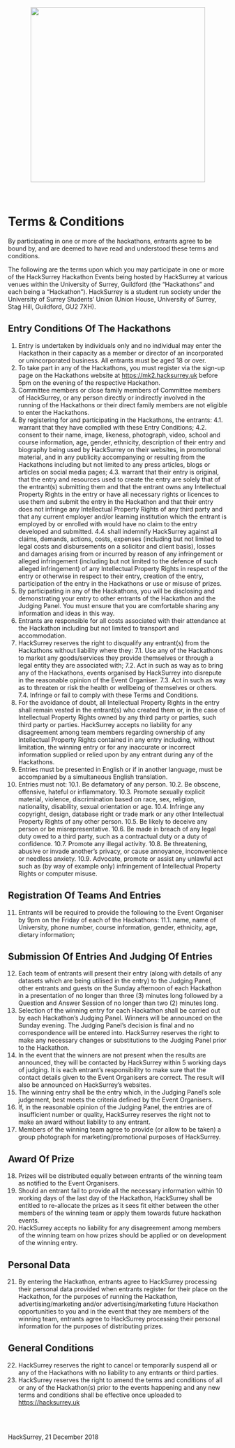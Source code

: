 <img style="display: block; width: 400px; margin: 0 auto;" src="https://raw.githubusercontent.com/hacksurrey/hacksurrey/master/resources/logo.svg?sanitize=true">
<br><br>

# Terms & Conditions
By participating in one or more of the hackathons, entrants agree to be bound by, and are deemed to have read and understood these terms and conditions.

The following are the terms upon which you may participate in one or more of the HackSurrey Hackathon Events being hosted by HackSurrey at various venues within the University of Surrey, Guildford (the “Hackathons” and each being a “Hackathon”). HackSurrey is a student run society under the University of Surrey Students’ Union (Union House, University of Surrey, Stag Hill, Guildford, GU2 7XH).

## Entry Conditions Of The Hackathons
1. Entry is undertaken by individuals only and no individual may enter the Hackathon in their capacity as a member or director of an incorporated or unincorporated business. All entrants must be aged 18 or over.
2. To take part in any of the Hackathons, you must register via the sign-up page on the Hackathons website at https://mk2.hacksurrey.uk before 5pm on the evening of the respective Hackathon.
3. Committee members or close family members of Committee members of HackSurrey, or any person directly or indirectly involved in the running of the Hackathons or their direct family members are not eligible to enter the Hackathons.
4. By registering for and participating in the Hackathons, the entrants:
4.1. warrant that they have complied with these Entry Conditions;
4.2. consent to their name, image, likeness, photograph, video, school and course information, age, gender, ethnicity, description of their entry and biography being used by HackSurrey on their websites, in promotional material, and in any publicity accompanying or resulting from the Hackathons including but not limited to any press articles, blogs or articles on social media pages;
4.3. warrant that their entry is original, that the entry and resources used to create the entry are solely that of the entrant(s) submitting them and that the entrant owns any Intellectual Property Rights in the entry or have all necessary rights or licences to use them and submit the entry in the Hackathon and that their entry does not infringe any Intellectual Property Rights of any third party and that any current employer and/or learning institution which the entrant is employed by or enrolled with would have no claim to the entry developed and submitted.
4.4. shall indemnify HackSurrey against all claims, demands, actions, costs, expenses (including but not limited to legal costs and disbursements on a solicitor and client basis), losses and damages arising from or incurred by reason of any infringement or alleged infringement (including but not limited to the defence of such alleged infringement) of any Intellectual Property Rights in respect of the entry or otherwise in respect to their entry, creation of the entry, participation of the entry in the Hackathons or use or misuse of prizes.
5. By participating in any of the Hackathons, you will be disclosing and demonstrating your entry to other entrants of the Hackathon and the Judging Panel. You must ensure that you are comfortable sharing any information and ideas in this way.
6. Entrants are responsible for all costs associated with their attendance at the Hackathon including but not limited to transport and accommodation.
7. HackSurrey reserves the right to disqualify any entrant(s) from the Hackathons without liability where they:
7.1. Use any of the Hackathons to market any goods/services they provide themselves or through a legal entity they are associated with;
7.2. Act in such as way as to bring any of the Hackathons, events organised by HackSurrey into disrepute in the reasonable opinion of the Event Organiser.
7.3. Act in such as way as to threaten or risk the health or wellbeing of themselves or others.
7.4. Infringe or fail to comply with these Terms and Conditions.
8. For the avoidance of doubt, all Intellectual Property Rights in the entry shall remain vested in the entrant(s) who created them or, in the case of Intellectual Property Rights owned by any third party or parties, such third party or parties. HackSurrey accepts no liability for any disagreement among team members regarding ownership of any Intellectual Property Rights contained in any entry including, without limitation, the winning entry or for any inaccurate or incorrect information supplied or relied upon by any entrant during any of the Hackathons.
9. Entries must be presented in English or if in another language, must be accompanied by a simultaneous English translation.
10. Entries must not:
10.1. Be defamatory of any person.
10.2. Be obscene, offensive, hateful or inflammatory.
10.3. Promote sexually explicit material, violence, discrimination based on race, sex, religion, nationality, disability, sexual orientation or age.
10.4. Infringe any copyright, design, database right or trade mark or any other Intellectual Property Rights of
any other person.
10.5. Be likely to deceive any person or be misrepresentative.
10.6. Be made in breach of any legal duty owed to a third party, such as a contractual duty or a duty of
confidence.
10.7. Promote any illegal activity.
10.8. Be threatening, abusive or invade another’s privacy, or cause annoyance, inconvenience or needless
anxiety.
10.9. Advocate, promote or assist any unlawful act such as (by way of example only) infringement of Intellectual Property Rights or computer misuse.

## Registration Of Teams And Entries
11. Entrants will be required to provide the following to the Event Organiser by 9pm on the Friday of each of the Hackathons:
11.1. name, name of University, phone number, course information, gender, ethnicity, age, dietary information;

## Submission Of Entries And Judging Of Entries
12. Each team of entrants will present their entry (along with details of any datasets which are being utilised in the entry) to the Judging Panel, other entrants and guests on the Sunday afternoon of each Hackathon in a presentation of no longer than three (3) minutes long followed by a Question and Answer Session of no longer than two (2) minutes long.
13. Selection of the winning entry for each Hackathon shall be carried out by each Hackathon’s Judging Panel. Winners will be announced on the Sunday evening. The Judging Panel’s decision is final and no correspondence will be entered into. HackSurrey reserves the right to make any necessary changes or substitutions to the Judging Panel prior to the Hackathon.
14. In the event that the winners are not present when the results are announced, they will be contacted by HackSurrey within 5 working days of judging. It is each entrant’s responsibility to make sure that the contact details given to the Event Organisers are correct. The result will also be announced on HackSurrey’s websites.
15. The winning entry shall be the entry which, in the Judging Panel’s sole judgement, best meets the criteria defined by the Event Organisers.
16. If, in the reasonable opinion of the Judging Panel, the entries are of insufficient number or quality, HackSurrey reserves the right not to make an award without liability to any entrant.
17. Members of the winning team agree to provide (or allow to be taken) a group photograph for marketing/promotional purposes of HackSurrey.

## Award Of Prize
18. Prizes will be distributed equally between entrants of the winning team as notified to the Event Organisers.
19. Should an entrant fail to provide all the necessary information within 10 working days of the last day of the Hackathon, HackSurrey shall be entitled to re-allocate the prizes as it sees fit either between the other members of the winning team or apply them towards future hackathon events.
20. HackSurrey accepts no liability for any disagreement among members of the winning team on how prizes should be applied or on development of the winning entry.

## Personal Data
21. By entering the Hackathon, entrants agree to HackSurrey processing their personal data provided when entrants register for their place on the Hackathon, for the purposes of running the Hackathon, advertising/marketing and/or advertising/marketing future Hackathon opportunities to you and in the event that they are members of the winning team, entrants agree to HackSurrey processing their personal information for the purposes of distributing prizes.

## General Conditions
22. HackSurrey reserves the right to cancel or temporarily suspend all or any of the Hackathons with no liability to any entrants or third parties.
23. HackSurrey reserves the right to amend the terms and conditions of all or any of the Hackathon(s) prior to the events happening and any new terms and conditions shall be effective once uploaded to https://hacksurrey.uk

<br><br>

HackSurrey, 21 December 2018